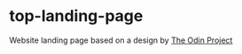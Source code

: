 # top-landing-page
Website landing page based on a design by [The Odin Project](https://www.theodinproject.com/lessons/foundations-landing-page)
